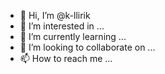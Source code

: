 - 👋 Hi, I’m @k-llirik
- 👀 I’m interested in ...
- 🌱 I’m currently learning ...
- 💞️ I’m looking to collaborate on ...
- 📫 How to reach me ...

<!---
k-llirik/k-llirik is a ✨ special ✨ repository because its `README.md` (this file) appears on your GitHub profile.
You can click the Preview link to take a look at your changes.
--->
